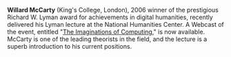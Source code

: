 **Willard McCarty** (King's College, London), 2006 winner of the prestigious Richard W. Lyman award for achievements in digital humanities, recently delivered his Lyman lecture at the National Humanities Center. A Webcast of the event, entitled "[The Imaginations of Computing](https://web.archive.org/web/20070505005353/http://www.nhc.rtp.nc.us:80/newsrel2006/prmccartywebcast.htm)," is now available. McCarty is one of the leading theorists in the field, and the lecture is a superb introduction to his current positions.